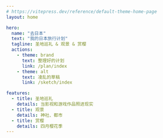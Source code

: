 ```yaml
---
# https://vitepress.dev/reference/default-theme-home-page
layout: home

hero:
  name: "去日本"
  text: "我的日本旅行计划"
  tagline: 圣地巡礼 & 观景 & 赏樱
  actions:
    - theme: brand
      text: 整理好的计划
      link: /plan/index
    - theme: alt
      text: 凌乱的草稿
      link: /sketch/index

features:
  - title: 圣地巡礼
    details: 当影视和游戏作品照进现实
  - title: 观景
    details: 神社、都市
  - title: 赏樱
    details: 四月樱花季
---
```


